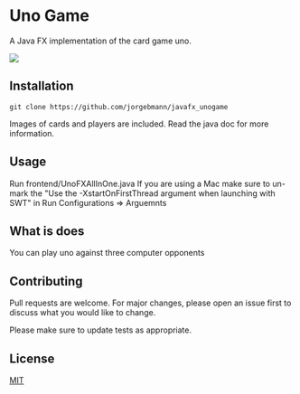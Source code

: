# Uno Game

A Java FX implementation of the card game uno.


![](bmw.gif)


## Installation

```
git clone https://github.com/jorgebmann/javafx_unogame
```
Images of cards and players are included. Read the java doc for more information.

## Usage

Run frontend/UnoFXAllInOne.java 
If you are using a Mac make sure to un-mark the "Use the -XstartOnFirstThread argument when launching with SWT" in 
Run Configurations => Arguemnts

## What is does

You can play uno against three computer opponents

## Contributing
Pull requests are welcome. For major changes, please open an issue first to discuss what you would like to change.

Please make sure to update tests as appropriate.

## License
[MIT](https://choosealicense.com/licenses/mit/)
